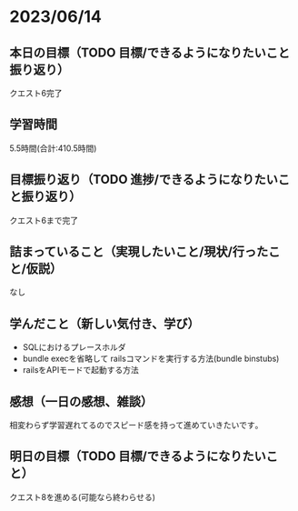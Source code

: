 # 2023/06/14
## 本日の目標（TODO 目標/できるようになりたいこと振り返り）
クエスト6完了
## 学習時間
5.5時間(合計:410.5時間)
## 目標振り返り（TODO 進捗/できるようになりたいこと振り返り）
クエスト6まで完了
## 詰まっていること（実現したいこと/現状/行ったこと/仮説）
なし
## 学んだこと（新しい気付き、学び）
- SQLにおけるプレースホルダ
- bundle execを省略して railsコマンドを実行する方法(bundle binstubs)
- railsをAPIモードで起動する方法
## 感想（一日の感想、雑談）
相変わらず学習遅れてるのでスピード感を持って進めていきたいです｡
## 明日の目標（TODO 目標/できるようになりたいこと）
クエスト8を進める(可能なら終わらせる)
